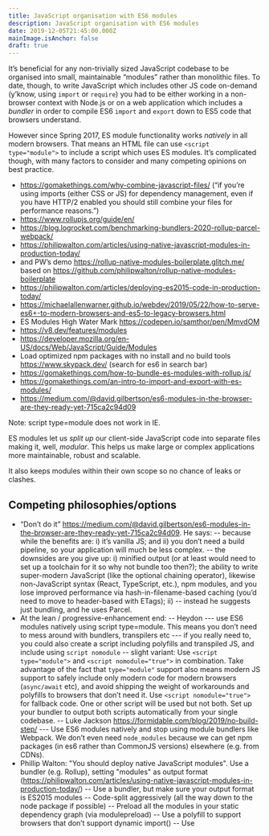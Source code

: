 ```yaml
---
title: JavaScript organisation with ES6 modules
description: JavaScript organisation with ES6 modules
date: 2019-12-05T21:45:00.000Z
mainImage.isAnchor: false
draft: true
---
```

It’s beneficial for any non-trivially sized JavaScript codebase to be organised into small, maintainable “modules” rather than monolithic files. To date, though, to write JavaScript which includes other JS code on-demand (y’know, using `import` or `require`) you had to be either working in a non-browser context with Node.js or on a web application which includes a _bundler_ in order to compile ES6 `import` and `export` down to ES5 code that browsers understand. 

However since Spring 2017, ES module functionality works _natively_ in all modern browsers. That means an HTML file can use `<script type="module">` to include a script which uses ES modules. It’s complicated though, with many factors to consider and many competing opinions on best practice.

- https://gomakethings.com/why-combine-javascript-files/ (“if you’re using imports (either CSS or JS) for dependency management, even if you have HTTP/2 enabled you should still combine your files for performance reasons.”)
- https://www.rollupjs.org/guide/en/
- https://blog.logrocket.com/benchmarking-bundlers-2020-rollup-parcel-webpack/
- https://philipwalton.com/articles/using-native-javascript-modules-in-production-today/
- and PW’s demo https://rollup-native-modules-boilerplate.glitch.me/ based on https://github.com/philipwalton/rollup-native-modules-boilerplate
- https://philipwalton.com/articles/deploying-es2015-code-in-production-today/
- https://michaelallenwarner.github.io/webdev/2019/05/22/how-to-serve-es6+-to-modern-browsers-and-es5-to-legacy-browsers.html
- ES Modules High Water Mark https://codepen.io/samthor/pen/MmvdOM
- https://v8.dev/features/modules
- https://developer.mozilla.org/en-US/docs/Web/JavaScript/Guide/Modules
- Load optimized npm packages with no install and no build tools https://www.skypack.dev/ (search for es6 in search bar)
- https://gomakethings.com/how-to-bundle-es-modules-with-rollup.js/
- https://gomakethings.com/an-intro-to-import-and-export-with-es-modules/
- https://medium.com/@david.gilbertson/es6-modules-in-the-browser-are-they-ready-yet-715ca2c94d09

Note: script type=module does not work in IE.



ES modules let us _split up_ our client-side JavaScript code into separate files making it, well, _modular_. This helps us make large or complex applications more maintainable, robust and scalable. 

It also keeps modules within their own scope so no chance of leaks or clashes.

## Competing philosophies/options

- “Don’t do it” https://medium.com/@david.gilbertson/es6-modules-in-the-browser-are-they-ready-yet-715ca2c94d09. He says:
-- because while the benefits are: i) it’s vanilla JS; and ii) you don’t need a build pipeline, so your application will much be less complex.
-- the downsides are you give up: i)  minified output (or at least would need to set up a toolchain for it so why not bundle too then?); the ability to write super-modern JavaScript (like the optional chaining operator), likewise non-JavaScript syntax (React, TypeScript, etc.), npm modules, and you lose improved performance via hash-in-filename-based caching (you’d need to move to header-based with ETags); ii) 
-- instead he suggests just bundling, and he uses Parcel. 
- At the lean / progressive-enhancement end: 
-- Heydon
--- use ES6 modules natively using script type=module. This means you don’t need to mess around with bundlers, transpilers etc
--- if you really need to, you could also create a script including polyfills and transpiled JS, and include using `script nomodule`
-- slight variant: Use `<script type="module">` and `<script nomodule="true">` in combination. Take advantage of the fact that `type="module"` support also means modern JS support to safely include only modern code for modern browsers (`async/await` etc), and avoid shipping the weight of workarounds and polyfills to browsers that don’t need it. Use `<script nomodule="true">` for fallback code. One or other script will be used but not both. Set up your bundler to output both scripts automatically from your single codebase.
-- Luke Jackson https://formidable.com/blog/2019/no-build-step/
--- Use ES6 modules natively and stop using module bundlers like Webpack. We don’t even need `node_modules` because we can get npm packages (in es6 rather than CommonJS versions) elsewhere (e.g. from CDNs).
- Phillip Walton: "You should deploy native JavaScript modules". Use a bundler (e.g. Rollup), setting "modules" as output format (https://philipwalton.com/articles/using-native-javascript-modules-in-production-today/)
-- Use a bundler, but make sure your output format is ES2015 modules
-- Code-split aggressively (all the way down to the node package if possible)
-- Preload all the modules in your static dependency graph (via modulepreload)
-- Use a polyfill to support browsers that don’t support dynamic import()
-- Use <script nomodule> to support browsers that don’t support modules at all
- Use ES6 modules but don’t include natively. Instead bundle (inc outputting as ES5) because of the benefits bundlers bring vis-a-vis performance and outputting code for old browsers. Include your built output using a standard `<script>` rather than `<script type="module">`.



## Performance

Every `include` has an impact of performance – not just the 




## Background

When working on small websites you may have minimal client-side JavaScript and organising it might not feel too important. Your JS might be limited to a single script, free from third-party dependencies, unburdened by issues of scope and you might be the sole developer so not thinking too hard about working to scale.

Another reason why you might not , in the past we didn’t have any well-defined methods of working with client-side JavaScript in a modular fashion. We included small libraries (for example jQuery) by adding a `script` element pointing to the remote library or even by downloading it into our application. We didn’t have a means of including one file within another or defining a dependency so had to rely on i) including dependencies in our HTML; and ii) the _order_ of scripts being correct.

With larger applications you’ll likely have more pages, more components and more JavaScript. You’ll likely be using some libraries (perhaps DayJS for dates, or even a framework such as Stimulus or Vue). You’ll be keen to ensure good performance by combining and minifying your JavaScript, making it cacheable and also having a method of cache busting (for example using hashes appended to filenames).

There’ll likely be more people on your team, and so it’ll be more important to keep your JavaScript files concise, readable, maintainable, cohesive and testable.

In years gone by there weren’t any defined ways for working with JavaScript in a modular fashion. We included small libraries by adding a `script` element pointing to the remote library or by downloading it into our application. We didn’t have a means of including one file within another so had to rely on the order of inclusion in our HTML. 

Problems with my Gulp set-up:

- We don’t want one big source file. 
- We don’t want to only split up JS as files in a folder that get bundled in an arbitrary order (or by crude filename alphabetical order) like my Gulp script did. Dependencies should be explicit.
- When adding third party scripts we don’t want to have to do it awkwardly like make a separate http request for a remote script, or cut and paste the code into our own local file etc, and we need it to be sure it’s included before where it needs used 
- while also making our intentions with regard to dependencies more explicit and less brittle
- We need to avoid scope issues
- We don’t want to include a full third party library if we only need a couple of functions

ES6 modules let us split up code appropriately, allowing files to make certain key functions (etc) exportable, so they can be imported elsewhere. 
So a.js can import functions from b.js. 

They use the import and export syntax. 

(Aside: node support:
Note that import and export are not supported in node.js which is why we use require (not an ecmascript thing) instead)

Browser support for Include and export:
- Good but no IE11

Although the syntax is widely supported,  that doesn’t mean the effect will just work without the browser being told what to expect. if you want to use a script which uses  'include' you can either:
- Place a <script type=module> in your HTML
- Or avoid that by bundling (combine the including file and the stuff it includes) everything into a single file so there’s no longer any include statements therefore it no longer needs to be type=module. Then include that as a normal script on your HTML page. 

Benefits of bundlers
- Remove need for <script type=module> by putting everything into one file
- Output as commonJS to work in old browsers
- Make it aware of node_modules as a context
- Bundlers do dead-code elimination. (You can remove the need for that by keeping your modules fine-grained rather than having multiple exports per module)


What about writing JavaScript across multiple files and shipping it to production without any build step?
- Heydon suggestion: … 



.mjs vs .js extension
- discussed on https://developer.mozilla.org/en-US/docs/Web/JavaScript/Guide/Modules

https://medium.com/@david.gilbertson/es6-modules-in-the-browser-are-they-ready-yet-715ca2c94d09
“here’s the things that you’ll give up:
* Minified output
* Super-modern JavaScript
* Non-JavaScript syntax (React, TypeScript, etc.)
* npm modules
* Caching


